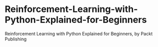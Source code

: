 


# Reinforcement-Learning-with-Python-Explained-for-Beginners
Reinforcement Learning with Python Explained for Beginners, by Packt Publishing
